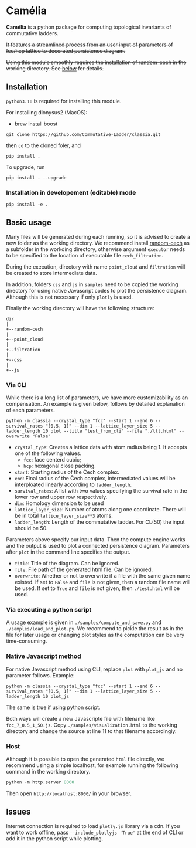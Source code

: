 # Camélia

**Camélia** is a python package for computing topological invariants of commutative ladders.

~~It features a streamlined process from an user input of parameters of fcc/hcp lattice to decorated persistence diagram.~~

~~Using this module smoothly requires the installation of [random-cech](https://bitbucket.org/tda-homcloud/random-cech/src/master/) in the working directory. See [below](##Basic-usage) for details.~~

## Installation

`python3.10` is required for installing this module.

For installing dionysus2 (MacOS):
* brew install boost

```
git clone https://github.com/Commutative-Ladder/classia.git
```
then `cd` to the cloned foler, and
```
pip install .
```

To upgrade, run
```
pip install . --upgrade
```

### Installation in developement (editable) mode

```
pip install -e .
```

## Basic usage

Many files will be generated during each running, so it is advised to create a new folder as the working directory. We recommend install [random-cech](https://bitbucket.org/tda-homcloud/random-cech/src/master/) as a subfolder in the workding directory, otherwise argument `executor` needs to be specified to the location of executable file `cech_filtration`.

During the execution, directory with name `point_cloud` and `filtration` will be created to store intermediate data.

In addition, folders `css` and `js` in `samples` need to be copied the working directory for using native Javascript codes to plot the persistence diagram. Although this is not necessary if only `plotly` is used.

Finally the working directory will have the following structure:

```
dir
|
+--random-cech
|
+--point_cloud
|
+--filtration
|
+--css
|
+--js
```

### Via CLI

While there is a long list of parameters, we have more customizability as an compensation. An example is given below, follows by detailed explanation of each parameters.

```shell
python -m classia --crystal_type "fcc" --start 1 --end 6 --survival_rates "[0.5, 1]" --dim 1 --lattice_layer_size 5 --ladder_length 10 plot --title "test_from_cli" --file "./ttt.html" --overwrite "False"
```

* `crystal_type`: Creates a lattice data with atom radius being 1. It accepts one of the following values.
  * `fcc`: face centerd cubic; 
  * `hcp`: hexagonal close packing.
* `start`: Starting radius of the Čech complex.
* `end`: Final radius of the Čech complex, intermediated values will be interploated linearly according to `ladder_length`.
* `survival_rates`: A list with two values specifying the survival rate in the lower row and upper row respectively.
* `dim`: Homology dimension to be used
* `lattice_layer_size`: Number of atoms along one coordinate. There will be in total `lattice_layer_size**3` atoms.
* `ladder_length`: Length of the commutative ladder. For CL(50) the input should be 50.

Parameters above specify our input data. Then the compute engine works and the output is used to plot a connected persistence diagram. Parameters after `plot` in the command line specifies the output.

* `title`: Title of the diagram. Can be ignored.
* `file`: File path of the generated html file. Can be ignored.
* `overwrite`: Whether or not to overwrite if a file with the same given name existed. If set to `False` and `file` is not given, then a random file name will be used. If set to `True` and `file` is not given, then `./test.html` will be used.

### Via executing a python script

A usage example is given in `./samples/compute_and_save.py` and `./samples/load_and_plot.py`. We recommend to pickle the result as in the file for later usage or changing plot styles as the computation can be very time-consuming.

### Native Javascript method

For native Javascript method using CLI, replace `plot` with `plot_js` and no parameter follows. Example:
```shell
python -m classia --crystal_type "fcc" --start 1 --end 6 --survival_rates "[0.5, 1]" --dim 1 --lattice_layer_size 5 --ladder_length 10 plot_js
```

The same is true if using python script.

Both ways will create a new Javascripte file with filename like `fcc_7_0.5_1_50.js`. Copy `./samples/visualization.html` to the working directory and change the source at line 11 to that filename accordingly.

### Host

Although it is possible to open the generated `html` file directly, we recommend using a simple localhost, for example running the following command in the working directory.

```python
python -m http.server 8000
```
Then open `http://localhost:8000/` in your browser.

## Issues

Internet connection is required to load `plotly.js` library via a cdn. If you want to work offline, pass `--include_plotlyjs 'True'` at the end of CLI or add it in the python script while plotting.